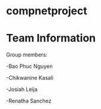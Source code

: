 # compnetproject

# Team Information
  Group members:
  
  -Bao Phuc Nguyen
  
  -Chikwanine Kasali
  
  -Josiah Leija
  
  -Renatha Sanchez
  
